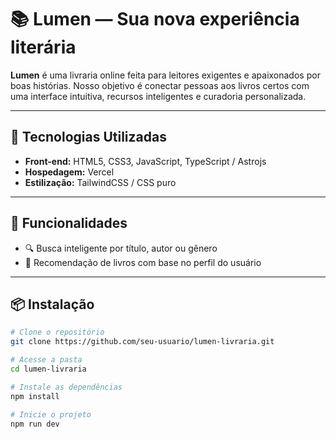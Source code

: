 # 📚 Lumen — Sua nova experiência literária

**Lumen** é uma livraria online feita para leitores exigentes e apaixonados por boas histórias. Nosso objetivo é conectar pessoas aos livros certos com uma interface intuitiva, recursos inteligentes e curadoria personalizada.

---

## 🚀 Tecnologias Utilizadas

- **Front-end:** HTML5, CSS3, JavaScript, TypeScript / Astrojs
- **Hospedagem:** Vercel
- **Estilização:** TailwindCSS / CSS puro

---

## 🎯 Funcionalidades

- 🔍 Busca inteligente por título, autor ou gênero  
- 🧠 Recomendação de livros com base no perfil do usuário  

---

## 📦 Instalação

```bash
# Clone o repositório
git clone https://github.com/seu-usuario/lumen-livraria.git

# Acesse a pasta
cd lumen-livraria

# Instale as dependências
npm install

# Inicie o projeto
npm run dev